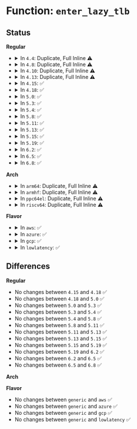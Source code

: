# Function: <code>enter_lazy_tlb</code>

## Status
<b>Regular</b>
<ul>
<li>
<details>
<summary>In <code>4.4</code>: Duplicate, Full Inline ⚠️</summary>

**Collision:** Static Duplication

**Inline:** Full

**Transformation:** False

**Instances:**

```
In arch/x86/kernel/cpu/common.c (ffffffff8104126c)
Location: arch/x86/include/asm/mmu_context.h:99
Inline: True
Inline callers:
  - arch/x86/kernel/cpu/common.c:cpu_init
```
```
In kernel/exit.c (ffffffff81083b13)
Location: arch/x86/include/asm/mmu_context.h:99
Inline: True
Inline callers:
  - kernel/exit.c:do_exit
```
```
In kernel/sched/core.c (ffffffff8181ff40)
Location: arch/x86/include/asm/mmu_context.h:99
Inline: True
Inline callers:
  - kernel/sched/core.c:__schedule
  - kernel/sched/core.c:sched_init
```
```
In mm/mmu_context.c (ffffffff811afbc2)
Location: arch/x86/include/asm/mmu_context.h:99
Inline: True
Inline callers:
  - mm/mmu_context.c:unuse_mm
```
</details>
</li>
<li>
<details>
<summary>In <code>4.8</code>: Duplicate, Full Inline ⚠️</summary>

**Collision:** Static Duplication

**Inline:** Full

**Transformation:** False

**Instances:**

```
In arch/x86/kernel/cpu/common.c (ffffffff8104118b)
Location: arch/x86/include/asm/mmu_context.h:99
Inline: True
Inline callers:
  - arch/x86/kernel/cpu/common.c:cpu_init
```
```
In kernel/exit.c (ffffffff81086c2e)
Location: arch/x86/include/asm/mmu_context.h:99
Inline: True
Inline callers:
  - kernel/exit.c:do_exit
```
```
In kernel/sched/core.c (ffffffff81fa729c)
Location: arch/x86/include/asm/mmu_context.h:99
Inline: True
Inline callers:
  - kernel/sched/core.c:sched_init
  - kernel/sched/core.c:__schedule
```
```
In mm/mmu_context.c (ffffffff811c90f2)
Location: arch/x86/include/asm/mmu_context.h:99
Inline: True
Inline callers:
  - mm/mmu_context.c:unuse_mm
```
</details>
</li>
<li>
<details>
<summary>In <code>4.10</code>: Duplicate, Full Inline ⚠️</summary>

**Collision:** Static Duplication

**Inline:** Full

**Transformation:** False

**Instances:**

```
In arch/x86/kernel/cpu/common.c (ffffffff81040bd8)
Location: arch/x86/include/asm/mmu_context.h:100
Inline: True
Inline callers:
  - arch/x86/kernel/cpu/common.c:cpu_init
```
```
In kernel/exit.c (ffffffff8108bb99)
Location: arch/x86/include/asm/mmu_context.h:100
Inline: True
Inline callers:
  - kernel/exit.c:do_exit
```
```
In kernel/sched/core.c (ffffffff81fe2f2a)
Location: arch/x86/include/asm/mmu_context.h:100
Inline: True
Inline callers:
  - kernel/sched/core.c:sched_init
  - kernel/sched/core.c:__schedule
```
```
In mm/mmu_context.c (ffffffff811d91d2)
Location: arch/x86/include/asm/mmu_context.h:100
Inline: True
Inline callers:
  - mm/mmu_context.c:unuse_mm
```
</details>
</li>
<li>
<details>
<summary>In <code>4.13</code>: Duplicate, Full Inline ⚠️</summary>

**Collision:** Static Duplication

**Inline:** Full

**Transformation:** False

**Instances:**

```
In arch/x86/kernel/cpu/common.c (ffffffff8103eb78)
Location: arch/x86/include/asm/mmu_context.h:126
Inline: True
Inline callers:
  - arch/x86/kernel/cpu/common.c:cpu_init
```
```
In kernel/exit.c (ffffffff81088d2f)
Location: arch/x86/include/asm/mmu_context.h:126
Inline: True
Inline callers:
  - kernel/exit.c:do_exit
```
```
In kernel/sched/core.c (ffffffff820c37ad)
Location: arch/x86/include/asm/mmu_context.h:126
Inline: True
Inline callers:
  - kernel/sched/core.c:sched_init
  - kernel/sched/core.c:__schedule
```
```
In mm/mmu_context.c (ffffffff811e1fe2)
Location: arch/x86/include/asm/mmu_context.h:126
Inline: True
Inline callers:
  - mm/mmu_context.c:unuse_mm
```
</details>
</li>
<li>
<details>
<summary>In <code>4.15</code>: ✅</summary>

```c
void enter_lazy_tlb(struct mm_struct *mm, struct task_struct *tsk);
```

**Collision:** Unique Global

**Inline:** No

**Transformation:** False

**Instances:**

```
In arch/x86/mm/tlb.c (ffffffff8107aa90)
Location: arch/x86/mm/tlb.c:346
Inline: False
Direct callers:
  - arch/x86/kernel/cpu/common.c:cpu_init
  - kernel/exit.c:do_exit
  - kernel/sched/core.c:sched_init
  - kernel/sched/core.c:__schedule
  - mm/mmu_context.c:unuse_mm
```
**Symbols:**

```
ffffffff8107aa90-ffffffff8107aaca: enter_lazy_tlb (STB_GLOBAL)
```
</details>
</li>
<li>
<details>
<summary>In <code>4.18</code>: ✅</summary>

```c
void enter_lazy_tlb(struct mm_struct *mm, struct task_struct *tsk);
```

**Collision:** Unique Global

**Inline:** No

**Transformation:** False

**Instances:**

```
In arch/x86/mm/tlb.c (ffffffff8107d840)
Location: arch/x86/mm/tlb.c:359
Inline: False
Direct callers:
  - arch/x86/kernel/cpu/common.c:cpu_init
  - kernel/exit.c:do_exit
  - kernel/sched/core.c:sched_init
  - kernel/sched/core.c:__schedule
  - mm/mmu_context.c:unuse_mm
```
**Symbols:**

```
ffffffff8107d840-ffffffff8107d87a: enter_lazy_tlb (STB_GLOBAL)
```
</details>
</li>
<li>
<details>
<summary>In <code>5.0</code>: ✅</summary>

```c
void enter_lazy_tlb(struct mm_struct *mm, struct task_struct *tsk);
```

**Collision:** Unique Global

**Inline:** No

**Transformation:** False

**Instances:**

```
In arch/x86/mm/tlb.c (ffffffff81084380)
Location: arch/x86/mm/tlb.c:460
Inline: False
Direct callers:
  - arch/x86/kernel/cpu/common.c:cpu_init
  - kernel/exit.c:do_exit
  - kernel/sched/core.c:sched_init
  - kernel/sched/core.c:__schedule
  - mm/mmu_context.c:unuse_mm
```
**Symbols:**

```
ffffffff81084380-ffffffff810843a3: enter_lazy_tlb (STB_GLOBAL)
```
</details>
</li>
<li>
<details>
<summary>In <code>5.3</code>: ✅</summary>

```c
void enter_lazy_tlb(struct mm_struct *mm, struct task_struct *tsk);
```

**Collision:** Unique Global

**Inline:** No

**Transformation:** False

**Instances:**

```
In arch/x86/mm/tlb.c (ffffffff81088000)
Location: arch/x86/mm/tlb.c:461
Inline: False
Direct callers:
  - arch/x86/kernel/cpu/common.c:cpu_init
  - kernel/exit.c:do_exit
  - kernel/sched/core.c:sched_init
  - kernel/sched/core.c:__schedule
  - mm/mmu_context.c:unuse_mm
```
**Symbols:**

```
ffffffff81088000-ffffffff81088023: enter_lazy_tlb (STB_GLOBAL)
```
</details>
</li>
<li>
<details>
<summary>In <code>5.4</code>: ✅</summary>

```c
void enter_lazy_tlb(struct mm_struct *mm, struct task_struct *tsk);
```

**Collision:** Unique Global

**Inline:** No

**Transformation:** False

**Instances:**

```
In arch/x86/mm/tlb.c (ffffffff81088cc0)
Location: arch/x86/mm/tlb.c:461
Inline: False
Direct callers:
  - arch/x86/kernel/cpu/common.c:cpu_init
  - kernel/exit.c:do_exit
  - kernel/sched/core.c:sched_init
  - kernel/sched/core.c:__schedule
  - mm/mmu_context.c:unuse_mm
```
**Symbols:**

```
ffffffff81088cc0-ffffffff81088ce3: enter_lazy_tlb (STB_GLOBAL)
```
</details>
</li>
<li>
<details>
<summary>In <code>5.8</code>: ✅</summary>

```c
void enter_lazy_tlb(struct mm_struct *mm, struct task_struct *tsk);
```

**Collision:** Unique Global

**Inline:** No

**Transformation:** False

**Instances:**

```
In arch/x86/mm/tlb.c (ffffffff8108b320)
Location: arch/x86/mm/tlb.c:637
Inline: False
Direct callers:
  - arch/x86/kernel/cpu/common.c:cpu_init
  - kernel/exit.c:exit_mm
  - kernel/kthread.c:kthread_unuse_mm
  - kernel/sched/core.c:sched_init
  - kernel/sched/core.c:__schedule
```
**Symbols:**

```
ffffffff8108b320-ffffffff8108b343: enter_lazy_tlb (STB_GLOBAL)
```
</details>
</li>
<li>
<details>
<summary>In <code>5.11</code>: ✅</summary>

```c
void enter_lazy_tlb(struct mm_struct *mm, struct task_struct *tsk);
```

**Collision:** Unique Global

**Inline:** No

**Transformation:** False

**Instances:**

```
In arch/x86/mm/tlb.c (ffffffff8108b3e0)
Location: arch/x86/mm/tlb.c:596
Inline: False
Direct callers:
  - arch/x86/kernel/cpu/common.c:cpu_init
  - kernel/exit.c:exit_mm
  - kernel/kthread.c:kthread_unuse_mm
  - kernel/sched/core.c:sched_init
  - kernel/sched/core.c:__schedule
```
**Symbols:**

```
ffffffff8108b3e0-ffffffff8108b403: enter_lazy_tlb (STB_GLOBAL)
```
</details>
</li>
<li>
<details>
<summary>In <code>5.13</code>: ✅</summary>

```c
void enter_lazy_tlb(struct mm_struct *mm, struct task_struct *tsk);
```

**Collision:** Unique Global

**Inline:** No

**Transformation:** False

**Instances:**

```
In arch/x86/mm/tlb.c (ffffffff8108bf70)
Location: arch/x86/mm/tlb.c:603
Inline: False
Direct callers:
  - arch/x86/kernel/cpu/common.c:cpu_init
  - kernel/exit.c:exit_mm
  - kernel/kthread.c:kthread_unuse_mm
  - kernel/sched/core.c:sched_init
  - kernel/sched/core.c:__schedule
```
**Symbols:**

```
ffffffff8108bf70-ffffffff8108bf93: enter_lazy_tlb (STB_GLOBAL)
```
</details>
</li>
<li>
<details>
<summary>In <code>5.15</code>: ✅</summary>

```c
void enter_lazy_tlb(struct mm_struct *mm, struct task_struct *tsk);
```

**Collision:** Unique Global

**Inline:** No

**Transformation:** False

**Instances:**

```
In arch/x86/mm/tlb.c (ffffffff8109b730)
Location: arch/x86/mm/tlb.c:662
Inline: False
Direct callers:
  - arch/x86/kernel/cpu/common.c:cpu_init
  - kernel/exit.c:exit_mm
  - kernel/kthread.c:kthread_unuse_mm
  - kernel/sched/core.c:sched_init
  - kernel/sched/core.c:__schedule
```
**Symbols:**

```
ffffffff8109b730-ffffffff8109b753: enter_lazy_tlb (STB_GLOBAL)
```
</details>
</li>
<li>
<details>
<summary>In <code>5.19</code>: ✅</summary>

```c
void enter_lazy_tlb(struct mm_struct *mm, struct task_struct *tsk);
```

**Collision:** Unique Global

**Inline:** No

**Transformation:** False

**Instances:**

```
In arch/x86/mm/tlb.c (ffffffff810aec20)
Location: arch/x86/mm/tlb.c:663
Inline: False
Direct callers:
  - arch/x86/kernel/cpu/common.c:cpu_init
  - kernel/exit.c:exit_mm
  - kernel/kthread.c:kthread_unuse_mm
  - kernel/sched/core.c:sched_init
  - kernel/sched/core.c:__schedule
```
**Symbols:**

```
ffffffff810aec20-ffffffff810aec49: enter_lazy_tlb (STB_GLOBAL)
```
</details>
</li>
<li>
<details>
<summary>In <code>6.2</code>: ✅</summary>

```c
void enter_lazy_tlb(struct mm_struct *mm, struct task_struct *tsk);
```

**Collision:** Unique Global

**Inline:** No

**Transformation:** False

**Instances:**

```
In arch/x86/mm/tlb.c (ffffffff810c8f80)
Location: arch/x86/mm/tlb.c:663
Inline: False
Direct callers:
  - arch/x86/kernel/cpu/common.c:cpu_init
  - kernel/exit.c:exit_mm
  - kernel/kthread.c:kthread_unuse_mm
  - kernel/sched/core.c:sched_init
  - kernel/sched/core.c:__schedule
```
**Symbols:**

```
ffffffff810c8f80-ffffffff810c8fa9: enter_lazy_tlb (STB_GLOBAL)
```
</details>
</li>
<li>
<details>
<summary>In <code>6.5</code>: ✅</summary>

```c
void enter_lazy_tlb(struct mm_struct *mm, struct task_struct *tsk);
```

**Collision:** Unique Global

**Inline:** No

**Transformation:** False

**Instances:**

```
In arch/x86/mm/tlb.c (ffffffff810cc5c0)
Location: arch/x86/mm/tlb.c:677
Inline: False
Direct callers:
  - arch/x86/kernel/cpu/common.c:cpu_init
  - kernel/exit.c:exit_mm
  - kernel/kthread.c:kthread_unuse_mm
  - kernel/sched/core.c:sched_init
  - kernel/sched/core.c:__schedule
```
**Symbols:**

```
ffffffff810cc5c0-ffffffff810cc5e9: enter_lazy_tlb (STB_GLOBAL)
```
</details>
</li>
<li>
<details>
<summary>In <code>6.8</code>: ✅</summary>

```c
void enter_lazy_tlb(struct mm_struct *mm, struct task_struct *tsk);
```

**Collision:** Unique Global

**Inline:** No

**Transformation:** False

**Instances:**

```
In arch/x86/mm/tlb.c (ffffffff810d4c50)
Location: arch/x86/mm/tlb.c:678
Inline: False
Direct callers:
  - arch/x86/kernel/cpu/common.c:cpu_init
  - kernel/exit.c:exit_mm
  - kernel/kthread.c:kthread_unuse_mm
  - kernel/sched/core.c:sched_init
  - kernel/sched/core.c:__schedule
```
**Symbols:**

```
ffffffff810d4c50-ffffffff810d4c79: enter_lazy_tlb (STB_GLOBAL)
```
</details>
</li>
</ul>
<b>Arch</b>
<ul>
<li>
<details>
<summary>In <code>arm64</code>: Duplicate, Full Inline ⚠️</summary>

**Collision:** Static Duplication

**Inline:** Full

**Transformation:** False

**Instances:**

```
In kernel/exit.c (ffff8000100fd4f0)
Location: arch/arm64/include/asm/mmu_context.h:204
Inline: True
Inline callers:
  - kernel/exit.c:do_exit
```
```
In kernel/sched/core.c (ffff800011444e78)
Location: arch/arm64/include/asm/mmu_context.h:204
Inline: True
Inline callers:
  - kernel/sched/core.c:sched_init
  - kernel/sched/core.c:__schedule
```
```
In mm/mmu_context.c (ffff8000102dfea0)
Location: arch/arm64/include/asm/mmu_context.h:204
Inline: True
Inline callers:
  - mm/mmu_context.c:unuse_mm
```
</details>
</li>
<li>
<details>
<summary>In <code>armhf</code>: Duplicate, Full Inline ⚠️</summary>

**Collision:** Static Duplication

**Inline:** Full

**Transformation:** False

**Instances:**

```
In arch/arm/kernel/smp.c (0)
Location: arch/arm/include/asm/mmu_context.h:117
Inline: True
```
```
In kernel/exit.c (0)
Location: arch/arm/include/asm/mmu_context.h:117
Inline: True
```
```
In kernel/sched/core.c (0)
Location: arch/arm/include/asm/mmu_context.h:117
Inline: True
```
```
In mm/mmu_context.c (0)
Location: arch/arm/include/asm/mmu_context.h:117
Inline: True
```
</details>
</li>
<li>
<details>
<summary>In <code>ppc64el</code>: Duplicate, Full Inline ⚠️</summary>

**Collision:** Static Duplication

**Inline:** Full

**Transformation:** False

**Instances:**

```
In kernel/exit.c (0)
Location: arch/powerpc/include/asm/mmu_context.h:223
Inline: True
```
```
In kernel/sched/core.c (0)
Location: arch/powerpc/include/asm/mmu_context.h:223
Inline: True
```
```
In mm/mmu_context.c (0)
Location: arch/powerpc/include/asm/mmu_context.h:223
Inline: True
```
</details>
</li>
<li>
<details>
<summary>In <code>riscv64</code>: Duplicate, Full Inline ⚠️</summary>

**Collision:** Static Duplication

**Inline:** Full

**Transformation:** False

**Instances:**

```
In kernel/exit.c (0)
Location: arch/riscv/include/asm/mmu_context.h:16
Inline: True
```
```
In kernel/sched/core.c (0)
Location: arch/riscv/include/asm/mmu_context.h:16
Inline: True
```
```
In mm/mmu_context.c (0)
Location: arch/riscv/include/asm/mmu_context.h:16
Inline: True
```
</details>
</li>
</ul>
<b>Flavor</b>
<ul>
<li>
<details>
<summary>In <code>aws</code>: ✅</summary>

```c
void enter_lazy_tlb(struct mm_struct *mm, struct task_struct *tsk);
```

**Collision:** Unique Global

**Inline:** No

**Transformation:** False

**Instances:**

```
In arch/x86/mm/tlb.c (ffffffff81087cc0)
Location: arch/x86/mm/tlb.c:461
Inline: False
Direct callers:
  - arch/x86/kernel/cpu/common.c:cpu_init
  - kernel/exit.c:do_exit
  - kernel/sched/core.c:sched_init
  - kernel/sched/core.c:__schedule
  - mm/mmu_context.c:unuse_mm
```
**Symbols:**

```
ffffffff81087cc0-ffffffff81087ce3: enter_lazy_tlb (STB_GLOBAL)
```
</details>
</li>
<li>
<details>
<summary>In <code>azure</code>: ✅</summary>

```c
void enter_lazy_tlb(struct mm_struct *mm, struct task_struct *tsk);
```

**Collision:** Unique Global

**Inline:** No

**Transformation:** False

**Instances:**

```
In arch/x86/mm/tlb.c (ffffffff81076930)
Location: arch/x86/mm/tlb.c:461
Inline: False
Direct callers:
  - arch/x86/kernel/cpu/common.c:cpu_init
  - kernel/exit.c:do_exit
  - kernel/sched/core.c:sched_init
  - kernel/sched/core.c:__schedule
  - mm/mmu_context.c:unuse_mm
```
**Symbols:**

```
ffffffff81076930-ffffffff81076953: enter_lazy_tlb (STB_GLOBAL)
```
</details>
</li>
<li>
<details>
<summary>In <code>gcp</code>: ✅</summary>

```c
void enter_lazy_tlb(struct mm_struct *mm, struct task_struct *tsk);
```

**Collision:** Unique Global

**Inline:** No

**Transformation:** False

**Instances:**

```
In arch/x86/mm/tlb.c (ffffffff81087c70)
Location: arch/x86/mm/tlb.c:461
Inline: False
Direct callers:
  - arch/x86/kernel/cpu/common.c:cpu_init
  - kernel/exit.c:do_exit
  - kernel/sched/core.c:sched_init
  - kernel/sched/core.c:__schedule
  - mm/mmu_context.c:unuse_mm
```
**Symbols:**

```
ffffffff81087c70-ffffffff81087c93: enter_lazy_tlb (STB_GLOBAL)
```
</details>
</li>
<li>
<details>
<summary>In <code>lowlatency</code>: ✅</summary>

```c
void enter_lazy_tlb(struct mm_struct *mm, struct task_struct *tsk);
```

**Collision:** Unique Global

**Inline:** No

**Transformation:** False

**Instances:**

```
In arch/x86/mm/tlb.c (ffffffff81089e60)
Location: arch/x86/mm/tlb.c:461
Inline: False
Direct callers:
  - arch/x86/kernel/cpu/common.c:cpu_init
  - kernel/exit.c:do_exit
  - kernel/sched/core.c:sched_init
  - kernel/sched/core.c:__schedule
  - mm/mmu_context.c:unuse_mm
```
**Symbols:**

```
ffffffff81089e60-ffffffff81089e83: enter_lazy_tlb (STB_GLOBAL)
```
</details>
</li>
</ul>

## Differences
<b>Regular</b>
<ul>
<li>
No changes between <code>4.15</code> and <code>4.18</code> ✅
</li>
<li>
No changes between <code>4.18</code> and <code>5.0</code> ✅
</li>
<li>
No changes between <code>5.0</code> and <code>5.3</code> ✅
</li>
<li>
No changes between <code>5.3</code> and <code>5.4</code> ✅
</li>
<li>
No changes between <code>5.4</code> and <code>5.8</code> ✅
</li>
<li>
No changes between <code>5.8</code> and <code>5.11</code> ✅
</li>
<li>
No changes between <code>5.11</code> and <code>5.13</code> ✅
</li>
<li>
No changes between <code>5.13</code> and <code>5.15</code> ✅
</li>
<li>
No changes between <code>5.15</code> and <code>5.19</code> ✅
</li>
<li>
No changes between <code>5.19</code> and <code>6.2</code> ✅
</li>
<li>
No changes between <code>6.2</code> and <code>6.5</code> ✅
</li>
<li>
No changes between <code>6.5</code> and <code>6.8</code> ✅
</li>
</ul>
<b>Arch</b>
<ul>
</ul>
<b>Flavor</b>
<ul>
<li>
No changes between <code>generic</code> and <code>aws</code> ✅
</li>
<li>
No changes between <code>generic</code> and <code>azure</code> ✅
</li>
<li>
No changes between <code>generic</code> and <code>gcp</code> ✅
</li>
<li>
No changes between <code>generic</code> and <code>lowlatency</code> ✅
</li>
</ul>
